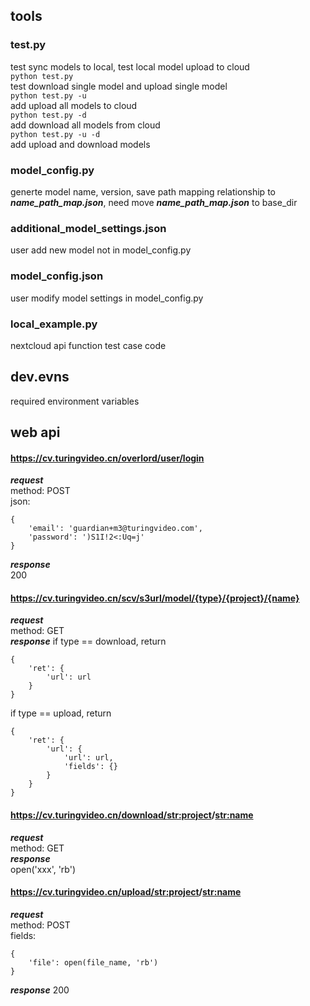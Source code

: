 ## tools

### test.py
test sync models to local, test local model upload to cloud  
`python test.py`   
test download single model and upload single model  
`python test.py -u`   
add upload all models to cloud  
`python test.py -d`  
add download all models from cloud  
`python test.py -u -d`  
add upload and download models  

### model_config.py
generte model name, version, save path mapping relationship to ***name_path_map.json***, need move ***name_path_map.json*** to base_dir  

### additional_model_settings.json
user add new model not in model_config.py  

### model_config.json
user modify model settings in model_config.py  

### local_example.py
nextcloud api function test case code  


## dev.evns
required environment variables  


## web api
#### https://cv.turingvideo.cn/overlord/user/login
***request***  
method: POST  
json:  
``` 
{
    'email': 'guardian+m3@turingvideo.com',
    'password': ')S1I!2<:Uq=j'
}
```
***response***  
200  

#### https://cv.turingvideo.cn/scv/s3url/model/{type}/{project}/{name}
***request***  
method: GET  
***response***
if type == download, return  
```
{
    'ret': {
        'url': url
    }
}
```
if type == upload, return  
```
{
    'ret': {
        'url': {
            'url': url,
            'fields': {}
        }
    }
}
```

#### https://cv.turingvideo.cn/download/<str:project>/<str:name>
***request***  
method: GET  
***response***  
open('xxx', 'rb')  

#### https://cv.turingvideo.cn/upload/<str:project>/<str:name>
***request***  
method: POST  
fields:  
```
{
    'file': open(file_name, 'rb')
}
```
***response***
200
